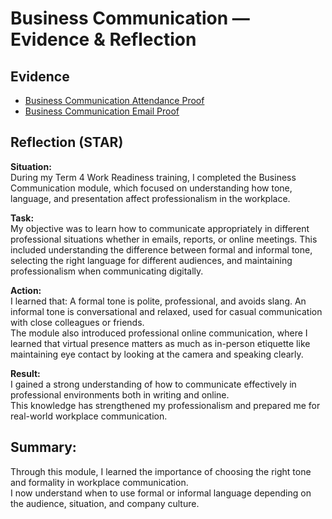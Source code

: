 # Business Communication — Evidence & Reflection

 ## Evidence
- [Business Communication Attendance Proof](./artifacts/business_communication.png)
- [Business Communication Email Proof](artifacts/Business_Com_Email.png)


## Reflection (STAR)

**Situation:**  
During my Term 4 Work Readiness training, I completed the Business Communication module, which focused on understanding how tone, language, and presentation affect professionalism in the workplace.

**Task:**  
My objective was to learn how to communicate appropriately in different professional situations whether in emails, reports, or online meetings. This included understanding the difference between formal and informal tone, selecting the right language for different audiences, and maintaining professionalism when communicating digitally.

**Action:**  
I learned that:
A formal tone is polite, professional, and avoids slang.
An informal tone is conversational and relaxed, used for casual communication with close colleagues or friends.  
The module also introduced professional online communication, where I learned that virtual presence matters as much as in-person etiquette like maintaining eye contact by looking at the camera and speaking clearly.  

**Result:**  
I gained a strong understanding of how to communicate effectively in professional environments both in writing and online.  
This knowledge has strengthened my professionalism and prepared me for real-world workplace communication.


## Summary:

Through this module, I learned the importance of choosing the right tone and formality in workplace communication.  
I now understand when to use formal or informal language depending on the audience, situation, and company culture.  
